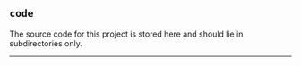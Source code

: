 ## `code`

The source code for this project is stored here and should lie in subdirectories only.

---
